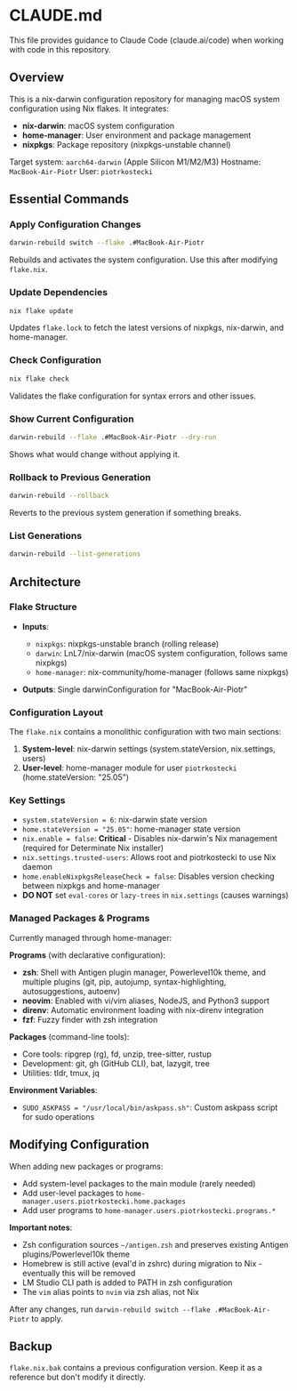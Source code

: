# CLAUDE.md

This file provides guidance to Claude Code (claude.ai/code) when working with code in this repository.

## Overview

This is a nix-darwin configuration repository for managing macOS system configuration using Nix flakes. It integrates:
- **nix-darwin**: macOS system configuration
- **home-manager**: User environment and package management
- **nixpkgs**: Package repository (nixpkgs-unstable channel)

Target system: `aarch64-darwin` (Apple Silicon M1/M2/M3)
Hostname: `MacBook-Air-Piotr`
User: `piotrkostecki`

## Essential Commands

### Apply Configuration Changes
```bash
darwin-rebuild switch --flake .#MacBook-Air-Piotr
```
Rebuilds and activates the system configuration. Use this after modifying `flake.nix`.

### Update Dependencies
```bash
nix flake update
```
Updates `flake.lock` to fetch the latest versions of nixpkgs, nix-darwin, and home-manager.

### Check Configuration
```bash
nix flake check
```
Validates the flake configuration for syntax errors and other issues.

### Show Current Configuration
```bash
darwin-rebuild --flake .#MacBook-Air-Piotr --dry-run
```
Shows what would change without applying it.

### Rollback to Previous Generation
```bash
darwin-rebuild --rollback
```
Reverts to the previous system generation if something breaks.

### List Generations
```bash
darwin-rebuild --list-generations
```

## Architecture

### Flake Structure
- **Inputs**:
  - `nixpkgs`: nixpkgs-unstable branch (rolling release)
  - `darwin`: LnL7/nix-darwin (macOS system configuration, follows same nixpkgs)
  - `home-manager`: nix-community/home-manager (follows same nixpkgs)

- **Outputs**: Single darwinConfiguration for "MacBook-Air-Piotr"

### Configuration Layout
The `flake.nix` contains a monolithic configuration with two main sections:
1. **System-level**: nix-darwin settings (system.stateVersion, nix.settings, users)
2. **User-level**: home-manager module for user `piotrkostecki` (home.stateVersion: "25.05")

### Key Settings
- `system.stateVersion = 6`: nix-darwin state version
- `home.stateVersion = "25.05"`: home-manager state version
- `nix.enable = false`: **Critical** - Disables nix-darwin's Nix management (required for Determinate Nix installer)
- `nix.settings.trusted-users`: Allows root and piotrkostecki to use Nix daemon
- `home.enableNixpkgsReleaseCheck = false`: Disables version checking between nixpkgs and home-manager
- **DO NOT** set `eval-cores` or `lazy-trees` in `nix.settings` (causes warnings)

### Managed Packages & Programs
Currently managed through home-manager:

**Programs** (with declarative configuration):
- **zsh**: Shell with Antigen plugin manager, Powerlevel10k theme, and multiple plugins (git, pip, autojump, syntax-highlighting, autosuggestions, autoenv)
- **neovim**: Enabled with vi/vim aliases, NodeJS, and Python3 support
- **direnv**: Automatic environment loading with nix-direnv integration
- **fzf**: Fuzzy finder with zsh integration

**Packages** (command-line tools):
- Core tools: ripgrep (rg), fd, unzip, tree-sitter, rustup
- Development: git, gh (GitHub CLI), bat, lazygit, tree
- Utilities: tldr, tmux, jq

**Environment Variables**:
- `SUDO_ASKPASS = "/usr/local/bin/askpass.sh"`: Custom askpass script for sudo operations

## Modifying Configuration

When adding new packages or programs:
- Add system-level packages to the main module (rarely needed)
- Add user-level packages to `home-manager.users.piotrkostecki.home.packages`
- Add user programs to `home-manager.users.piotrkostecki.programs.*`

**Important notes**:
- Zsh configuration sources `~/antigen.zsh` and preserves existing Antigen plugins/Powerlevel10k theme
- Homebrew is still active (eval'd in zshrc) during migration to Nix - eventually this will be removed
- LM Studio CLI path is added to PATH in zsh configuration
- The `vim` alias points to `nvim` via zsh alias, not Nix

After any changes, run `darwin-rebuild switch --flake .#MacBook-Air-Piotr` to apply.

## Backup
`flake.nix.bak` contains a previous configuration version. Keep it as a reference but don't modify it directly.
